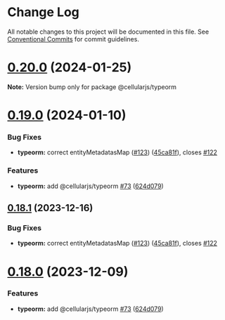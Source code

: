 # Change Log

All notable changes to this project will be documented in this file.
See [Conventional Commits](https://conventionalcommits.org) for commit guidelines.

# [0.20.0](https://github.com/cellularjs/cellularjs/compare/v0.19.0...v0.20.0) (2024-01-25)

**Note:** Version bump only for package @cellularjs/typeorm






# [0.19.0](https://github.com/cellularjs/cellularjs/compare/v0.17.0...v0.19.0) (2024-01-10)


### Bug Fixes

* **typeorm:** correct entityMetadatasMap ([#123](https://github.com/cellularjs/cellularjs/issues/123)) ([45ca81f](https://github.com/cellularjs/cellularjs/commit/45ca81fbc5efeab79f824f7e57e81d8543735f3f)), closes [#122](https://github.com/cellularjs/cellularjs/issues/122)


### Features

* **typeorm:** add @cellularjs/typeorm [#73](https://github.com/cellularjs/cellularjs/issues/73) ([624d079](https://github.com/cellularjs/cellularjs/commit/624d07915e7e67b1e156c3f85a4b65fd381c27ae))






## [0.18.1](https://github.com/cellularjs/cellularjs/compare/v0.18.0...v0.18.1) (2023-12-16)


### Bug Fixes

* **typeorm:** correct entityMetadatasMap ([#123](https://github.com/cellularjs/cellularjs/issues/123)) ([45ca81f](https://github.com/cellularjs/cellularjs/commit/45ca81fbc5efeab79f824f7e57e81d8543735f3f)), closes [#122](https://github.com/cellularjs/cellularjs/issues/122)





# [0.18.0](https://github.com/cellularjs/cellularjs/compare/v0.17.0...v0.18.0) (2023-12-09)


### Features

* **typeorm:** add @cellularjs/typeorm [#73](https://github.com/cellularjs/cellularjs/issues/73) ([624d079](https://github.com/cellularjs/cellularjs/commit/624d07915e7e67b1e156c3f85a4b65fd381c27ae))
